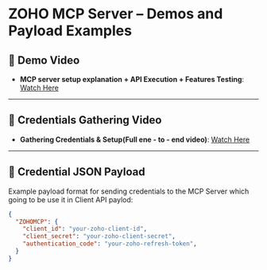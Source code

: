 # ZOHO MCP Server – Demos and Payload Examples

## 🎥 Demo Video
- **MCP server setup explanation + API Execution + Features Testing**: [Watch Here](https://youtu.be/OVh2lQIRFfo)

---

## 🎥 Credentials Gathering Video
- **Gathering Credentials & Setup(Full ene - to - end video)**: [Watch Here](https://youtu.be/fUlAqh8o8Rw)

---

## 🔐 Credential JSON Payload
Example payload format for sending credentials to the MCP Server which going to be use it in Client API paylod:
```json
{
  "ZOHOMCP": {
    "client_id": "your-zoho-client-id",
    "client_secret": "your-zoho-client-secret",
    "authentication_code": "your-zoho-refresh-token",
  }
}
